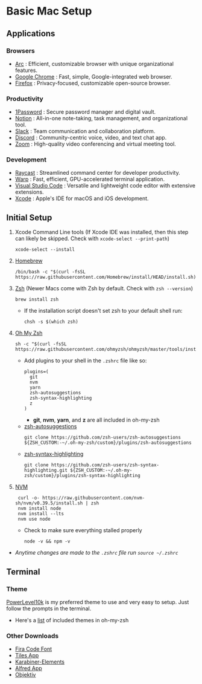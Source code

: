 # Basic Mac Setup

## Applications

### Browsers
- [Arc](https://arc.net) : Efficient, customizable browser with unique organizational features.
- [Google Chrome](https://www.google.com/chrome/index.html) : Fast, simple, Google-integrated web browser.
- [Firefox](https://www.mozilla.org/en-US/firefox/mac/) : Privacy-focused, customizable open-source browser.

### Productivity
- [1Password](https://1password.com/downloads/mac/) : Secure password manager and digital vault.
- [Notion](https://www.notion.so/desktop/mac) : All-in-one note-taking, task management, and organizational tool.
- [Slack](https://slack.com/downloads/mac) : Team communication and collaboration platform.
- [Discord](https://discord.com/download) : Community-centric voice, video, and text chat app.
- [Zoom](https://www.zoom.us/download#client_4meeting) : High-quality video conferencing and virtual meeting tool.

### Development
- [Raycast](https://www.raycast.com) : Streamlined command center for developer productivity.
- [Warp](https://www.warp.dev) : Fast, efficient, GPU-accelerated terminal application.
- [Visual Studio Code](https://code.visualstudio.com/) : Versatile and lightweight code editor with extensive extensions.
- [Xcode](https://apps.apple.com/gb/app/xcode/id497799835?mt=12) : Apple's IDE for macOS and iOS development.

## Initial Setup
1. Xcode Command Line tools (If Xcode IDE was installed, then this step can likely be skipped. Check with `xcode-select --print-path`)
    ```
    xcode-select --install
    ```
2. [Homebrew](https://brew.sh)
    ```
    /bin/bash -c "$(curl -fsSL https://raw.githubusercontent.com/Homebrew/install/HEAD/install.sh)"
    ```
3. [Zsh](https://github.com/ohmyzsh/ohmyzsh/wiki/Installing-ZSH) (Newer Macs come with Zsh by default. Check with `zsh --version`)
    ```
    brew install zsh
    ```
    - If the installation script doesn't set zsh to your default shell run:
      ```
      chsh -s $(which zsh)
      ```
4. [Oh My Zsh](https://github.com/ohmyzsh/ohmyzsh#basic-installation)
    ```
    sh -c "$(curl -fsSL https://raw.githubusercontent.com/ohmyzsh/ohmyzsh/master/tools/install.sh)"
    ```
    - Add plugins to your shell in the `.zshrc` file like so:
      ```
      plugins=(
        git
        nvm
        yarn
        zsh-autosuggestions
        zsh-syntax-highlighting
        z
      )
      ```
      - **git**, **nvm**, **yarn**, and **z** are all included in oh-my-zsh
    - [zsh-autosuggestions](https://github.com/zsh-users/zsh-autosuggestions/blob/master/INSTALL.md)
      ```
      git clone https://github.com/zsh-users/zsh-autosuggestions ${ZSH_CUSTOM:-~/.oh-my-zsh/custom}/plugins/zsh-autosuggestions
      ```
   - [zsh-syntax-highlighting](https://github.com/zsh-users/zsh-syntax-highlighting/blob/master/INSTALL.md)
     ```
     git clone https://github.com/zsh-users/zsh-syntax-highlighting.git ${ZSH_CUSTOM:-~/.oh-my-zsh/custom}/plugins/zsh-syntax-highlighting 
     ```
5. [NVM](https://github.com/nvm-sh/nvm#installing-and-updating)
   ```
    curl -o- https://raw.githubusercontent.com/nvm-sh/nvm/v0.39.5/install.sh | zsh
    nvm install node
    nvm install --lts
    nvm use node
    ```
    - Check to make sure everything stalled properly
      ```
      node -v && npm -v
      ```
- _*Anytime changes are made to the `.zshrc` file run `source ~/.zshrc`*_ 

## Terminal

### Theme

[PowerLevel10k](https://github.com/romkatv/powerlevel10k#oh-my-zsh) is my preferred theme to use and very easy to setup. Just follow the prompts in the terminal.
 - Here's a [list](https://github.com/ohmyzsh/ohmyzsh/wiki/Themes) of included themes in oh-my-zsh


### Other Downloads

- [Fira Code Font](https://github.com/tonsky/FiraCode/wiki/Installing)
- [Tiles App](https://www.sempliva.com/tiles/)
- [Karabiner-Elements](https://karabiner-elements.pqrs.org)
- [Alfred App](https://www.alfredapp.com)
- [Objektiv](https://nthloop.github.io/Objektiv/)